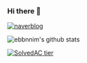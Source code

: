 ### Hi there 👋


[![naverblog](https://img.shields.io/badge/naverblog-badge?style=flat-square&logo=Blogger&logoColor=white)](https://blog.naver.com/sjy263942)

![ebbnnim's github stats](https://github-readme-stats.vercel.app/api?username=ebbunnim&show_icons=true&count_private=true)

[![SolvedAC tier](http://mazassumnida.wtf/api/generate_badge?boj=ebbunnim)](https://solved.ac/profile/ebbunnim)
